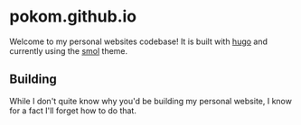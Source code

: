 # pokom.github.io

Welcome to my personal websites codebase!
It is built with [hugo](https://gohugo.io/) and currently using the [smol](https://github.com/colorchestra/smol) theme.

## Building

While I don't quite know why you'd be building my personal website, I know for a fact I'll forget how to do that.

